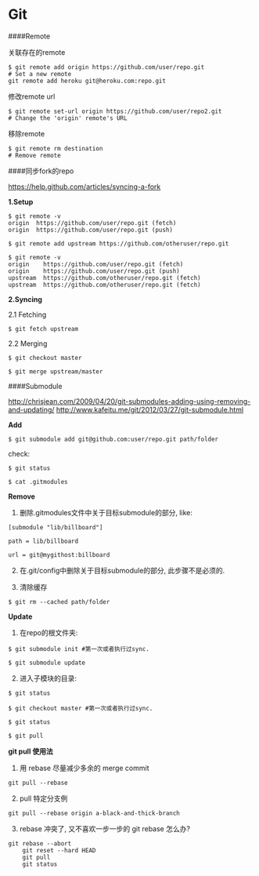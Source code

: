 Git
=======

####Remote

关联存在的remote

<pre><code>$ git remote add origin https://github.com/user/repo.git
# Set a new remote
git remote add heroku git@heroku.com:repo.git </code></pre>

修改remote url

<pre><code>$ git remote set-url origin https://github.com/user/repo2.git
# Change the 'origin' remote's URL</code></pre>

移除remote

<pre><code>$ git remote rm destination
# Remove remote</code></pre>

####同步fork的repo

<https://help.github.com/articles/syncing-a-fork>

**1.Setup**

<pre><code>$ git remote -v
origin  https://github.com/user/repo.git (fetch)
origin  https://github.com/user/repo.git (push)

$ git remote add upstream https://github.com/otheruser/repo.git

$ git remote -v
origin    https://github.com/user/repo.git (fetch)
origin    https://github.com/user/repo.git (push)
upstream  https://github.com/otheruser/repo.git (fetch)
upstream  https://github.com/otheruser/repo.git (fetch)</code></pre>

**2.Syncing**

2.1 Fetching

<pre><code>$ git fetch upstream</code></pre>

2.2 Merging

<pre><code>$ git checkout master

$ git merge upstream/master</code></pre>

####Submodule

<http://chrisjean.com/2009/04/20/git-submodules-adding-using-removing-and-updating/>
<http://www.kafeitu.me/git/2012/03/27/git-submodule.html>

**Add**

<pre><code>$ git submodule add git@github.com:user/repo.git path/folder</code></pre>

check:

<pre><code>$ git status

$ cat .gitmodules</code></pre>

**Remove**

1. 删除.gitmodules文件中关于目标submodule的部分, like:

<pre><code>[submodule "lib/billboard"]

path = lib/billboard

url = git@mygithost:billboard</code></pre>

2. 在.git/config中删除关于目标submodule的部分, 此步骤不是必须的.

3. 清除缓存

<pre><code>$ git rm --cached path/folder</code></pre>

**Update**

1. 在repo的根文件夹:

<pre><code>$ git submodule init #第一次或者执行过sync.

$ git submodule update</code></pre>

2. 进入子模块的目录:

<pre><code>$ git status

$ git checkout master #第一次或者执行过sync.

$ git status

$ git pull</code></pre>


**git pull 使用法**

1. 用 rebase 尽量减少多余的 merge commit

<pre><code>git pull --rebase</code></pre>

2. pull 特定分支例

<pre><code>git pull --rebase origin a-black-and-thick-branch</code></pre>

3. rebase 冲突了, 又不喜欢一步一步的 git rebase 怎么办?

<pre><code>git rebase --abort
    git reset --hard HEAD
    git pull
    git status</code></pre>
